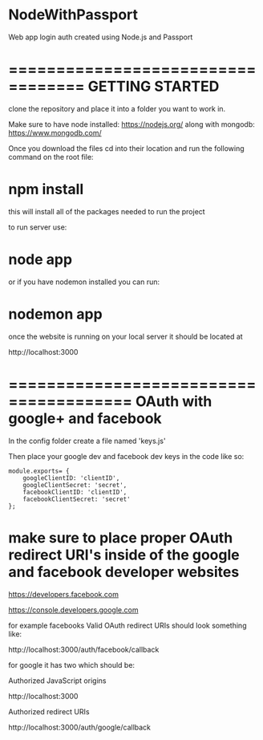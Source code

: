 # NodeWithPassport

Web app login auth created using Node.js and Passport

==================================
GETTING STARTED
=======================
clone the repository and place it into a folder you want to work in.

Make sure to have node installed: https://nodejs.org/
along with mongodb: https://www.mongodb.com/

Once you download the files cd into their location and run the following command on the root file:

# npm install

this will install all of the packages needed to run the project

to run server use:

# node app

or if you have nodemon installed you can run:

# nodemon app

once the website is running on your local server it should be located at

http://localhost:3000


=======================================
OAuth with google+ and facebook
===========================
In the config folder create a file named 
'keys.js'

Then place your google dev and facebook dev keys in the code like so: 
```
module.exports= { 
    googleClientID: 'clientID', 
    googleClientSecret: 'secret', 
    facebookClientID: 'clientID',
    facebookClientSecret: 'secret' 
};
```

# make sure to place proper OAuth redirect URI's inside of the google and facebook developer websites 

https://developers.facebook.com

https://console.developers.google.com

for example facebooks Valid OAuth redirect URIs should look something like:

http://localhost:3000/auth/facebook/callback 

for google it has two which should be:

Authorized JavaScript origins

http://localhost:3000

Authorized redirect URIs

http://localhost:3000/auth/google/callback 
